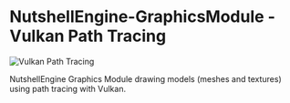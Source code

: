 # NutshellEngine-GraphicsModule - Vulkan Path Tracing
![Vulkan Path Tracing](https://i.imgur.com/G8o1ewD.png)

NutshellEngine Graphics Module drawing models (meshes and textures) using path tracing with Vulkan.